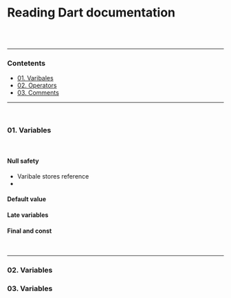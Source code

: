 <br/><br/> 
# Reading Dart documentation
<br/><br/> 

---

### Contetents

- [01. Varibales ](#01-Variables)<br/>
- [02. Operators ](#0-Operators)<br/>
- [03. Comments ](#03-Comments)<br/>

---
<br/>

### 01. Variables

<br/>

#### Null safety
- Varibale stores reference
-  

#### Default value 

#### Late variables 
 
#### Final and const

<br/> 

---

### 02. Variables

### 03. Variables




